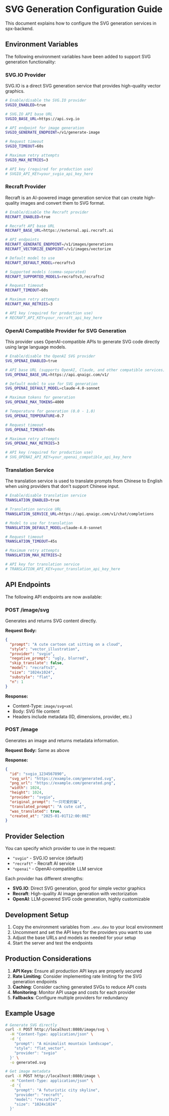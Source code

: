 # SVG Generation Configuration Guide

This document explains how to configure the SVG generation services in spx-backend.

## Environment Variables

The following environment variables have been added to support SVG generation functionality:

### SVG.IO Provider

SVG.IO is a direct SVG generation service that provides high-quality vector graphics.

```bash
# Enable/disable the SVG.IO provider
SVGIO_ENABLED=true

# SVG.IO API base URL
SVGIO_BASE_URL=https://api.svg.io

# API endpoint for image generation
SVGIO_GENERATE_ENDPOINT=/v1/generate-image

# Request timeout
SVGIO_TIMEOUT=60s

# Maximum retry attempts
SVGIO_MAX_RETRIES=3

# API key (required for production use)
# SVGIO_API_KEY=your_svgio_api_key_here
```

### Recraft Provider

Recraft is an AI-powered image generation service that can create high-quality images and convert them to SVG format.

```bash
# Enable/disable the Recraft provider
RECRAFT_ENABLED=true

# Recraft API base URL
RECRAFT_BASE_URL=https://external.api.recraft.ai

# API endpoints
RECRAFT_GENERATE_ENDPOINT=/v1/images/generations
RECRAFT_VECTORIZE_ENDPOINT=/v1/images/vectorize

# Default model to use
RECRAFT_DEFAULT_MODEL=recraftv3

# Supported models (comma-separated)
RECRAFT_SUPPORTED_MODELS=recraftv3,recraftv2

# Request timeout
RECRAFT_TIMEOUT=60s

# Maximum retry attempts
RECRAFT_MAX_RETRIES=3

# API key (required for production use)
# RECRAFT_API_KEY=your_recraft_api_key_here
```

### OpenAI Compatible Provider for SVG Generation

This provider uses OpenAI-compatible APIs to generate SVG code directly using large language models.

```bash
# Enable/disable the OpenAI SVG provider
SVG_OPENAI_ENABLED=true

# API base URL (supports OpenAI, Claude, and other compatible services)
SVG_OPENAI_BASE_URL=https://api.qnaigc.com/v1/

# Default model to use for SVG generation
SVG_OPENAI_DEFAULT_MODEL=claude-4.0-sonnet

# Maximum tokens for generation
SVG_OPENAI_MAX_TOKENS=4000

# Temperature for generation (0.0 - 1.0)
SVG_OPENAI_TEMPERATURE=0.7

# Request timeout
SVG_OPENAI_TIMEOUT=60s

# Maximum retry attempts
SVG_OPENAI_MAX_RETRIES=3

# API key (required for production use)
# SVG_OPENAI_API_KEY=your_openai_compatible_api_key_here
```

### Translation Service

The translation service is used to translate prompts from Chinese to English when using providers that don't support Chinese input.

```bash
# Enable/disable translation service
TRANSLATION_ENABLED=true

# Translation service URL
TRANSLATION_SERVICE_URL=https://api.qnaigc.com/v1/chat/completions

# Model to use for translation
TRANSLATION_DEFAULT_MODEL=claude-4.0-sonnet

# Request timeout
TRANSLATION_TIMEOUT=45s

# Maximum retry attempts
TRANSLATION_MAX_RETRIES=2

# API key for translation service
# TRANSLATION_API_KEY=your_translation_api_key_here
```

## API Endpoints

The following API endpoints are now available:

### POST /image/svg
Generates and returns SVG content directly.

**Request Body:**
```json
{
  "prompt": "A cute cartoon cat sitting on a cloud",
  "style": "vector_illustration",
  "provider": "svgio",
  "negative_prompt": "ugly, blurred",
  "skip_translate": false,
  "model": "recraftv3",
  "size": "1024x1024",
  "substyle": "flat",
  "n": 1
}
```

**Response:**
- Content-Type: `image/svg+xml`
- Body: SVG file content
- Headers include metadata (ID, dimensions, provider, etc.)

### POST /image
Generates an image and returns metadata information.

**Request Body:** Same as above

**Response:**
```json
{
  "id": "svgio_1234567890",
  "svg_url": "https://example.com/generated.svg",
  "png_url": "https://example.com/generated.png",
  "width": 1024,
  "height": 1024,
  "provider": "svgio",
  "original_prompt": "一只可爱的猫",
  "translated_prompt": "A cute cat",
  "was_translated": true,
  "created_at": "2025-01-01T12:00:00Z"
}
```

## Provider Selection

You can specify which provider to use in the request:

- `"svgio"` - SVG.IO service (default)
- `"recraft"` - Recraft AI service
- `"openai"` - OpenAI-compatible LLM service

Each provider has different strengths:

- **SVG.IO**: Direct SVG generation, good for simple vector graphics
- **Recraft**: High-quality AI image generation with vectorization
- **OpenAI**: LLM-powered SVG code generation, highly customizable

## Development Setup

1. Copy the environment variables from `.env.dev` to your local environment
2. Uncomment and set the API keys for the providers you want to use
3. Adjust the base URLs and models as needed for your setup
4. Start the server and test the endpoints

## Production Considerations

1. **API Keys**: Ensure all production API keys are properly secured
2. **Rate Limiting**: Consider implementing rate limiting for the SVG generation endpoints
3. **Caching**: Consider caching generated SVGs to reduce API costs
4. **Monitoring**: Monitor API usage and costs for each provider
5. **Fallbacks**: Configure multiple providers for redundancy

## Example Usage

```bash
# Generate SVG directly
curl -X POST http://localhost:8080/image/svg \
  -H "Content-Type: application/json" \
  -d '{
    "prompt": "A minimalist mountain landscape",
    "style": "flat_vector",
    "provider": "svgio"
  }' \
  -o generated.svg

# Get image metadata
curl -X POST http://localhost:8080/image \
  -H "Content-Type: application/json" \
  -d '{
    "prompt": "A futuristic city skyline",
    "provider": "recraft",
    "model": "recraftv3",
    "size": "1024x1024"
  }'
```